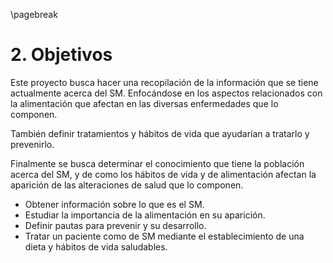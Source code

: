 \pagebreak

# 2. Objetivos

Este proyecto busca hacer una recopilación de la información que se tiene actualmente acerca del SM. Enfocándose en los aspectos relacionados con la alimentación que afectan en las diversas enfermedades que lo componen.

También definir tratamientos y hábitos de vida que ayudarían a tratarlo y prevenirlo.

Finalmente se busca determinar el conocimiento que tiene la población acerca del SM, y de como los hábitos de vida y de alimentación afectan la aparición de las alteraciones de salud que lo componen.

- Obtener información sobre lo que es el SM.  
- Estudiar la importancia de la alimentación en su aparición.  
- Definir pautas para prevenir y su desarrollo.  
- Tratar un paciente como de SM mediante el establecimiento de una dieta y hábitos de vida saludables.  